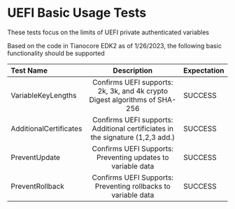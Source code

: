# UEFI Basic Usage Tests

These tests focus on the limits of UEFI private authenticated variables

Based on the code in Tianocore EDK2 as of 1/26/2023, the following basic functionality should be supported

|  Test Name              | Description                                                                         | Expectation |
|:------------------------|:-----------------------------------------------------------------------------------:|:------------|
| VariableKeyLengths      | Confirms UEFI supports:<br> 2k, 3k, and 4k crypto<br> Digest algorithms of SHA-256  | SUCCESS     |
| AdditionalCertificates  | Confirms UEFI supports:<br> Additional certificiates in the signature (1,2,3 add.)  | SUCCESS     |
| PreventUpdate           | Confirms UEFI Supports:<br> Preventing updates to variable data                     | SUCCESS     |
| PreventRollback         | Confirms UEFI Supports:<br> Preventing rollbacks to variable data                   | SUCCESS     |